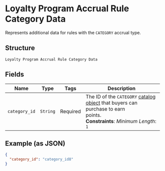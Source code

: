 
# Loyalty Program Accrual Rule Category Data

Represents additional data for rules with the `CATEGORY` accrual type.

## Structure

`Loyalty Program Accrual Rule Category Data`

## Fields

| Name | Type | Tags | Description |
|  --- | --- | --- | --- |
| `category_id` | `String` | Required | The ID of the `CATEGORY` [catalog object](entity:CatalogObject) that buyers can purchase to earn<br>points.<br>**Constraints**: *Minimum Length*: `1` |

## Example (as JSON)

```json
{
  "category_id": "category_id8"
}
```

